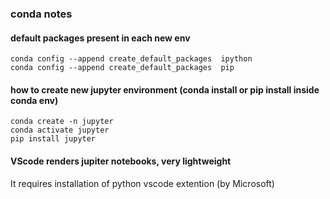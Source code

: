 ### conda notes

#### default packages present in each new env
    conda config --append create_default_packages  ipython
    conda config --append create_default_packages  pip

#### how to create new jupyter environment (conda install or pip install inside conda env)
    conda create -n jupyter
    conda activate jupyter
    pip install jupyter

#### VScode renders jupiter notebooks, very lightweight
It requires installation of python vscode extention (by Microsoft)

